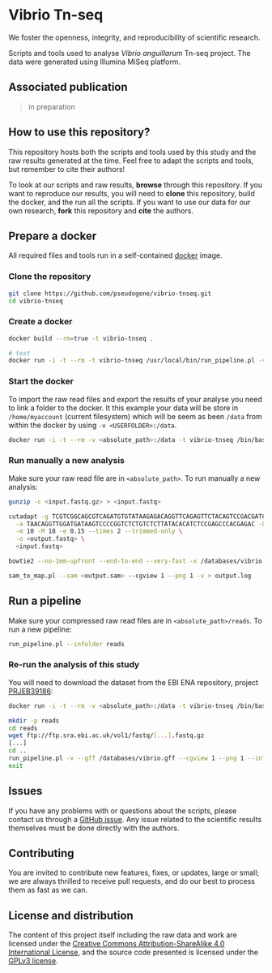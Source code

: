 # Vibrio Tn-seq

We foster the openness, integrity, and reproducibility of scientific research.

Scripts and tools used to analyse _Vibrio anguillarum_ Tn-seq project. The data were generated using Illumina MiSeq platform.

## Associated publication

> in preparation

## How to use this repository?

This repository hosts both the scripts and tools used by this study and the raw results generated at the time. Feel free to adapt the scripts and tools, but remember to cite their authors!

To look at our scripts and raw results, **browse** through this repository. If you want to reproduce our results, you will need to **clone** this repository, build the docker, and the run all the scripts. If you want to use our data for our own research, **fork** this repository and **cite** the authors.

## Prepare a docker

All required files and tools run in a self-contained [docker](https://www.docker.com/) image.

### Clone the repository

```sh
git clone https://github.com/pseudogene/vibrio-tnseq.git
cd vibrio-tnseq
```

### Create a docker

```sh
docker build --rm=true -t vibrio-tnseq .

# test
docker run -i -t --rm -t vibrio-tnseq /usr/local/bin/run_pipeline.pl -v --gff /databases/vibrio.gff --cgview 1 --png 1 --infolder /data
```

### Start the docker

To import the raw read files and export the results of your analyse you need to link a folder to the docker. It this example your data will be store in `/home/myaccount` (current filesystem) which will be seem as been `/data` from within the docker by using `-v <USERFOLDER>:/data`.

```sh
docker run -i -t --rm -v <absolute_path>:/data -t vibrio-tnseq /bin/bash
```

### Run manually a new analysis

Make sure your raw read file are in `<absolute_path>`. To run manually a new analysis:

```sh
gunzip -c <input.fastq.gz> > <input.fastq>

cutadapt -g TCGTCGGCAGCGTCAGATGTGTATAAGAGACAGGTTCAGAGTTCTACAGTCCGACGATCACAC \
  -a TAACAGGTTGGATGATAAGTCCCCGGTCTCTGTCTCTTATACACATCTCCGAGCCCACGAGAC -O 3 \
  -m 10 -M 18 -e 0.15 --times 2 --trimmed-only \
  -o <output.fastq> \
  <input.fastq>

bowtie2 --no-1mm-upfront --end-to-end --very-fast -x /databases/vibrio -U <output.fastq> -S <output.sam>

sam_to_map.pl --sam <output.sam> --cgview 1 --png 1 -v > output.log
```

## Run a pipeline

Make sure your compressed raw read files are in `<absolute_path>/reads`. To run a new pipeline:

```sh
run_pipeline.pl --infolder reads
```

### Re-run the analysis of this study

You will need to download the dataset from the EBI ENA repository, project [PRJEB39186](https://www.ebi.ac.uk/ena/browser/view/PRJEB39186):

```sh
docker run -i -t --rm -v <absolute_path>:/data -t vibrio-tnseq /bin/bash

mkdir -p reads
cd reads
wget ftp://ftp.sra.ebi.ac.uk/vol1/fastq/[...].fastq.gz
[...]
cd ..
run_pipeline.pl -v --gff /databases/vibrio.gff --cgview 1 --png 1 --infolder reads
exit
```

## Issues

If you have any problems with or questions about the scripts, please contact us through a [GitHub issue](https://github.com/pseudogene/vibrio-tnseq/issues).
Any issue related to the scientific results themselves must be done directly with the authors.

## Contributing

You are invited to contribute new features, fixes, or updates, large or small; we are always thrilled to receive pull requests, and do our best to process them as fast as we can.

## License and distribution

The content of this project itself including the raw data and work are licensed under the [Creative Commons Attribution-ShareAlike 4.0 International License](http://creativecommons.org/licenses/by-sa/4.0/), and the source code presented is licensed under the [GPLv3 license](http://www.gnu.org/licenses/gpl-3.0.html).
